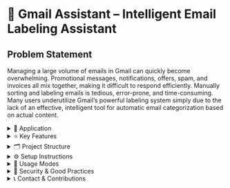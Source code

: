 # 📧 Gmail Assistant – Intelligent Email Labeling Assistant

## Problem Statement

Managing a large volume of emails in Gmail can quickly become overwhelming. Promotional messages, notifications, offers, spam, and invoices all mix together, making it difficult to respond efficiently. Manually sorting and labeling emails is tedious, error-prone, and time-consuming. Many users underutilize Gmail’s powerful labeling system simply due to the lack of an effective, intelligent tool for automatic email categorization based on actual content.



<details>
<summary>🚀 Application</summary>

**Gmail Assistant** is a Python-based tool designed to solve this problem. It automatically analyzes your recent (or selected) Gmail messages and assigns appropriate labels from a pre-defined category set. The tool leverages:

- 🤖 **Perplexity API (AI)** for deep content analysis and category assignment  
- 📬 **Gmail API** for fetching emails, applying labels, and dynamically creating new labels in your Gmail account if needed

</details>

<details>
<summary>⭐ Key Features</summary>

- 🏷️ **Automatic email classification** into predefined categories (e.g., Invoice, Spam, Offers)  
- ✍️ **Interactive mode** allowing you to confirm or correct AI suggestions, storing feedback for future improvement  
- ⚡ **Automatic mode** for fast batch processing without manual intervention  
- 📊 **Built-in statistics** with bar charts showing category distributions during each session  
- 🔄 **Feedback loop system** enabling the assistant to learn from user corrections (excellent portfolio showcase)  
- 🧩 Clean, modular design facilitating future extensions and integration with other services

</details>

<details>
<summary>🗂️ Project Structure</summary>
   
<img width="1033" height="409" alt="image" src="https://github.com/user-attachments/assets/2edf9805-169d-4b11-bf4a-a37338ca58bd" />


</details>

<details>
<summary>⚙️ Setup Instructions</summary>

1. **Google Cloud Console Setup:**  
   - Create a project in [Google Cloud Console](https://console.cloud.google.com/).  
   - Enable the Gmail API.  
   - Create OAuth 2.0 credentials for a Desktop Application.  
   - Download the `credentials.json` file and place it in the project root directory.  
   
2. **Perplexity API Key:**  
   - Obtain your Perplexity API key from your Perplexity Pro account.  
   - Store the key securely by creating a `.env` file or export it as an environment variable:
     ```
     PERPLEXITY_API_KEY=your_api_key_here
     ```
3. **Install dependencies:**

```
pip install -r requirements.txt
```
4. **Run the assistant:**

- You will be prompted to select **Automatic** or **Interactive** mode.  
- Authentication with Gmail will happen on the first run via OAuth browser window.

5. **View statistics:**  
After processing emails, run:
```
python plot_statistics.py
```

This displays a bar chart of how many emails were assigned to each category during the session.

</details>

<details>
<summary>🎯 Usage Modes</summary>

- ⚙️ **Automatic mode**: The assistant tags emails without asking for user input — fast and hands-off.  
- 🖱️ **Interactive mode**: After AI suggests a label, you can approve or change it, enabling a feedback loop to improve labeling accuracy over time.

</details>

<details>
<summary>🔐 Security & Good Practices</summary>

- Your `credentials.json`, OAuth `token.json`, `feedback.csv`, and `.env` files **must never** be publicly shared or pushed to GitHub.  
- Use `.gitignore` to exclude these files from your repository.  
- Store all secrets securely and consider using environment variables for API keys.  
- This approach keeps your account safe and your project professional.

</details>

<details>
<summary>📞 Contact & Contributions</summary>

For questions, improvements, or collaboration, feel free to open an issue or pull request on GitHub, or reach out via email.

---

Thank you for exploring **Gmail Assistant** — efficient, intelligent, and ready to help you tame your inbox! ✉️✨

</details>


